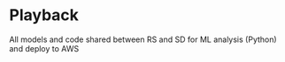 # Playback

All models and code shared between RS and SD for ML analysis (Python) and deploy to AWS
